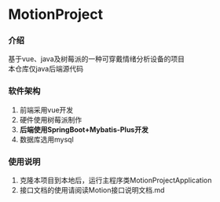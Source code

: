 # MotionProject

### 介绍
基于vue、java及树莓派的一种可穿戴情绪分析设备的项目  
本仓库仅java后端源代码

### 软件架构
1. 前端采用vue开发  
2. 硬件使用树莓派制作  
3. **后端使用SpringBoot+Mybatis-Plus开发**  
4. 数据库选用mysql
### 使用说明
1. 克隆本项目到本地后，运行主程序类MotionProjectApplication  
2. 接口文档的使用请阅读Motion接口说明文档.md